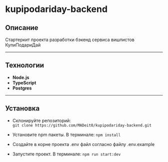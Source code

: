 # kupipodariday-backend

## Описание
Стартеркит проекта разработки бэкенд сервиса вишлистов КупиПодариДай

---
## Технологии

- **Node.js**
- **TypeScript**
- **Postgres**
  
---
## Установка
- Склонируйте репозиторий:  
  `git clone https://github.com/MADeit0/kupipodariday-backend.git`
- Установите npm пакеты. В терминале: `npm install`
- Создайте в корне проекта .env файл согласно файлу .env.example

- Запустите проект. В терминале: `npm run start:dev` 
